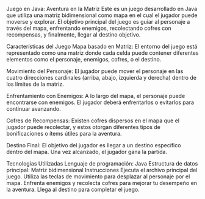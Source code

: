Juego en Java: Aventura en la Matriz
Este es un juego desarrollado en Java que utiliza una matriz bidimensional como mapa en el cual el jugador puede moverse y explorar. El objetivo principal del juego es guiar al personaje a través del mapa, enfrentando enemigos, recolectando cofres con recompensas, y finalmente, llegar al destino objetivo.

Características del Juego
Mapa basado en Matriz: El entorno del juego está representado como una matriz donde cada celda puede contener diferentes elementos como el personaje, enemigos, cofres, o el destino.

Movimiento del Personaje: El jugador puede mover el personaje en las cuatro direcciones cardinales (arriba, abajo, izquierda y derecha) dentro de los límites de la matriz.

Enfrentamiento con Enemigos: A lo largo del mapa, el personaje puede encontrarse con enemigos. El jugador deberá enfrentarlos o evitarlos para continuar avanzando.

Cofres de Recompensas: Existen cofres dispersos en el mapa que el jugador puede recolectar, y estos otorgan diferentes tipos de bonificaciones o ítems útiles para la aventura.

Destino Final: El objetivo del jugador es llegar a un destino específico dentro del mapa. Una vez alcanzado, el jugador gana la partida.

Tecnologías Utilizadas
Lenguaje de programación: Java
Estructura de datos principal: Matriz bidimensional
Instrucciones
Ejecuta el archivo principal del juego.
Utiliza las teclas de movimiento para desplazar al personaje por el mapa.
Enfrenta enemigos y recolecta cofres para mejorar tu desempeño en la aventura.
Llega al destino para completar el juego.
